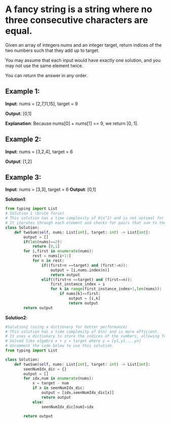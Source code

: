 # A fancy string is a string where no three consecutive characters are equal.

Given an array of integers nums and an integer target, return indices of the two numbers such that they add up to target.

You may assume that each input would have exactly one solution, and you may not use the same element twice.

You can return the answer in any order.

## Example 1:

**Input**: nums = [2,7,11,15], target = 9

**Output**: [0,1]

**Explanation**:
Because nums[0] + nums[1] == 9, we return [0, 1].

## Example 2:

**Input**: nums = [3,2,4], target = 6

**Output**: [1,2]

## Example 3:

**Input**: nums = [3,3], target = 6
**Output**: [0,1]


**Solution1**:
```py
from typing import List
# Solution 1 (brute force)
# This solution has a time complexity of O(n^2) and is not optimal for large lists.
# It iterates through each element and checks for pairs that sum to the target.
class Solution:
    def twoSum(self, nums: List[int], target: int) -> List[int]:
        output = []
        if(len(nums)==2):
            return [0,1]
        for i,first in enumerate(nums):
            rest = nums[i+1:]
            for n in rest:
                if((first+n ==target) and (first!=n)):
                    output = [i,nums.index(n)]
                    return output
                elif((first+n ==target) and (first==n)):
                    first_instance_index = i
                    for k in range(first_instance_index+1,len(nums)):
                        if nums[k]==first:
                            output = [i,k]
                            return output
        return output
```


**Solution2**:
```py
#Solution2 (using a dictionary for better performance)
# This solution has a time complexity of O(n) and is more efficient.
# It uses a dictionary to store the indices of the numbers, allowing for quick lookups.
# Solved like algebra x + y = target where y = [y1,y1....yn]
# Uncomment the code below to use this solution.
from typing import List

class Solution:
    def twoSum(self, nums: List[int], target: int) -> List[int]:
        seenNumIdx_dic = {}
        output = []
        for idx,num in enumerate(nums):
            x = target - num
            if x in seenNumIdx_dic:
                output = [idx,seenNumIdx_dic[x]]
                return output
            else:
                seenNumIdx_dic[num]=idx

        return output
```